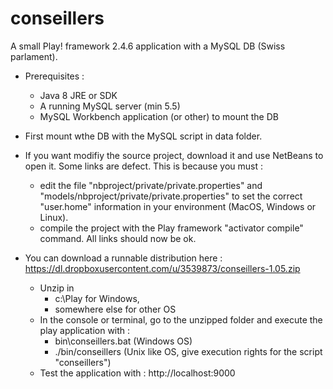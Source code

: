 # conseillers
A small Play! framework 2.4.6 application with a MySQL DB (Swiss parlament). 

* Prerequisites :
  * Java 8 JRE or SDK
  * A running MySQL server (min 5.5)
  * MySQL Workbench application (or other) to mount the DB 

* First mount wthe DB with the MySQL script in data folder.
 
* If you want modifiy the source project, download it and use NetBeans to open it. Some links are defect. This is because you must :
  * edit the file "nbproject/private/private.properties" and "models/nbproject/private/private.properties" to set the correct "user.home" information in your environment (MacOS, Windows or Linux).
  * compile the project with the Play framework "activator compile" command. All links should now be ok.

* You can download a runnable distribution here :<br>
  https://dl.dropboxusercontent.com/u/3539873/conseillers-1.05.zip
  * Unzip in 
      * c:\Play for Windows,
      * somewhere else for other OS
  * In the console or terminal, go to the unzipped folder and execute the play application with :
      * bin\conseillers.bat (Windows OS)
      * ./bin/conseillers (Unix like OS, give execution rights for the script "conseillers")
  * Test the application with :
    http://localhost:9000
